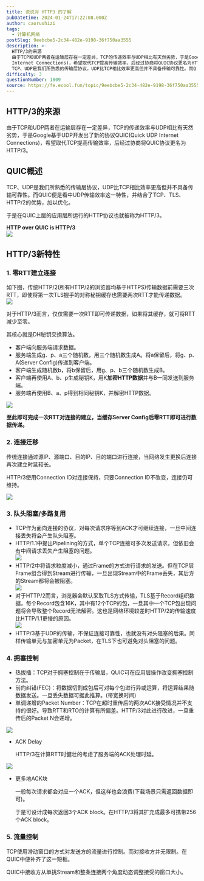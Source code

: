 ```yaml
---
title: 说说对 HTTP3 的了解
pubDatetime: 2024-01-24T17:22:08.000Z
author: caorushizi
tags:
  - 计算机网络
postSlug: 9eebcbe5-2c34-482e-9198-36f750aa3555
description: >-
  HTTP/3的来源
  由于TCP和UDP两者在运输层存在一定差异，TCP的传递效率与UDP相比有天然劣势，于是Google基于UDP开发出了新的协议QUIC(Quick UDP
  Internet Connections)，希望取代TCP提高传输效率，后经过协商将QUIC协议更名为HTTP/3。 QUIC概述
  TCP、UDP是我们所熟悉的传输层协议，UDP比TCP相比效率更高但并不具备传输可靠性。而Q
difficulty: 3
questionNumber: 1809
source: https://fe.ecool.fun/topic/9eebcbe5-2c34-482e-9198-36f750aa3555
---
```



## HTTP/3的来源  

由于TCP和UDP两者在运输层存在一定差异，TCP的传递效率与UDP相比有天然劣势，于是Google基于UDP开发出了新的协议QUIC(Quick UDP Internet Connections)，希望取代TCP提高传输效率，后经过协商将QUIC协议更名为HTTP/3。

## QUIC概述

TCP、UDP是我们所熟悉的传输层协议，UDP比TCP相比效率更高但并不具备传输可靠性。而QUIC便是看中UDP传输效率这一特性，并结合了TCP、TLS、HTTP/2的优势，加以优化。  

于是在QUIC上层的应用层所运行的HTTP协议也就被称为HTTP/3。  

**HTTP over QUIC is HTTP/3**  
![](https://static.ecool.fun//article/d397a74e-093c-4079-8102-e4364cf500b8.jpeg)

## HTTP/3新特性

### 1. **零RTT建立连接**  
如下图，传统HTTP/2(所有HTTP/2的浏览器均基于HTTPS)传输数据前需要三次RTT，即使将第一次TLS握手的对称秘钥缓存也需要两次RTT才能传递数据。  
![](https://static.ecool.fun//article/47284cd9-afd5-4ef4-8dcd-6b7eca745aff.jpeg)  

对于HTTP/3而言，仅仅需要一次RTT即可传递数据，如果将其缓存，就可将RTT减少至零。 

其核心就是DH秘钥交换算法。  

* 客户端向服务端请求数据。  
* 服务端生成g、p、a三个随机数，用三个随机数生成A。将a保留后，将g、p、A(Server Config)传递到客户端。  
* 客户端生成随机数b，将b保留后，用g、p、b三个随机数生成B。  
* 客户端再使用A、b、p生成秘钥K，用K**加密HTTP数据**并与B一同发送到服务端。  
* 服务端再使用B、a、p得到相同秘钥K，并解密HTTP数据。

![](https://static.ecool.fun//article/1dbffd73-cfd3-495a-a95e-ce5bad3caaf0.jpeg)  

**至此即可完成一次RTT对连接的建立，当缓存Server Config后零RTT即可进行数据传递。**

### 2. **连接迁移**  

传统连接通过源IP、源端口、目的IP、目的端口进行连接，当网络发生更换后连接再次建立时延较长。  

HTTP/3使用Connection ID对连接保持，只要Connection ID不改变，连接仍可维持。  

![](https://static.ecool.fun//article/1c518a36-cf99-4a0f-bb01-4e0333dfeca0.jpeg)

### 3. **队头阻塞/多路复用**  

* TCP作为面向连接的协议，对每次请求序等到ACK才可继续连接，一旦中间连接丢失将会产生队头阻塞。  
* HTTP/1.1中提出Pipelining的方式，单个TCP连接可多次发送请求，但依旧会有中间请求丢失产生阻塞的问题。  
![](https://static.ecool.fun//article/468654bf-b409-48b2-9366-38a3d74dab28.jpeg)  
* HTTP/2中将请求粒度减小，通过Frame的方式进行请求的发送。但在TCP层Frame组合得到Stream进行传输，一旦出现Stream中的Frame丢失，其后方的Stream都将会被阻塞。  
![](https://static.ecool.fun//article/dc9fd0e1-8c83-475a-be3e-f93af8f7a0a8.jpeg)  
* 对于HTTP/2而言，浏览器会默认采取TLS方式传输，TLS基于Record组织数据，每个Record包含16K，其中有12个TCP的包，一旦其中一个TCP包出现问题将会导致整个Record无法解密。这也是网络环境较差时HTTP/2的传输速度比HTTP/1.1更慢的原因。  
![](https://static.ecool.fun//article/477f49a1-2ebf-4a82-aa35-a149e8d6719c.jpeg)  
* HTTP/3基于UDP的传输，不保证连接可靠性，也就没有对头阻塞的后果。同样传输单元与加密单元为Packet，在TLS下也可避免对头阻塞的问题。

### 4. **拥塞控制**  

* 热拔插：TCP对于拥塞控制在于传输层，QUIC可在应用层操作改变拥塞控制方法。  
* 前向纠错(FEC)：将数据切割成包后可对每个包进行异或运算，将运算结果随数据发送。一旦丢失数据可据此推算。(带宽换时间)  
* 单调递增的Packet Number：TCP在超时重传后的两次ACK接受情况并不支持的很好。导致RTT和RTO的计算有所偏差。HTTP/3对此进行改进，一旦重传后的Packet N会递增。  

![](https://static.ecool.fun//article/5ca47054-7a73-4538-ac6d-ade633ce0969.jpeg)  

* ACK Delay  

   HTTP/3在计算RTT时健壮的考虑了服务端的ACK处理时延。  
   
![](https://static.ecool.fun//article/77e62abe-4d0f-41cb-b08b-a68955279d15.jpeg)  

* 更多地ACK块  

   一般每次请求都会对应一个ACK，但这样也会浪费(下载场景只需返回数据即可)。  
   
   于是可设计成每次返回3个ACK block。在HTTP/3将其扩充成最多可携带256 个ACK block。
   
### 5. **流量控制**  

TCP使用滑动窗口的方式对发送方的流量进行控制。而对接收方并无限制。在QUIC中便补齐了这一短板。  

QUIC中接收方从单挑Stream和整条连接两个角度动态调整接受的窗口大小。

